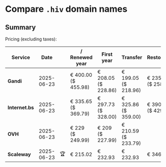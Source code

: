 # Compare `.hiv` domain names

## Summary

Pricing (excluding taxes):

| Service | Date |  | / Renewed year | First year | Transfer | Restoration |
|--|--|--|--|--|--|--|
| **Gandi** | 2025-06-23 |  | € 400.00<br>($ 455.98) | € 208.05<br>($ 228.86) | € 199.05<br>($ 218.96) | € 235.35<br>($ 258.89) |
| **Internet.bs** | 2025-06-23 |  | € 335.65<br>($ 369.79) | € 297.73<br>($ 328.00) | € 325.86<br>($ 359.00) | € 390.15<br>($ 429.79) |
| **OVH** | 2025-06-23 |  | € 229<br>($ 249.99) | € 209<br>($ 227.99) | € 210.59<br>($ 233.79) |  |
| **Scaleway** | 2025-06-23 | 🏆 | € 215.02 | € 232.93 | € 232.93 | € 346.81 |
